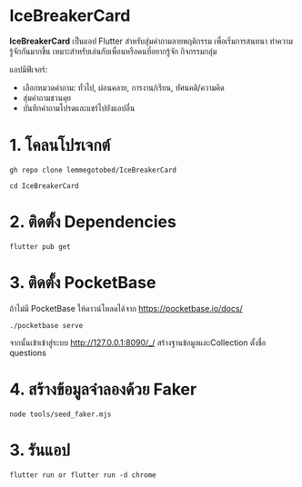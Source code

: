# IceBreakerCard

**IceBreakerCard** เป็นแอป Flutter สำหรับสุ่มคำถามลายพฤติกรรม เพื่อเริ่มการสนทนา ทำความรู้จักกันมากขึ้น เหมาะสำหรับเล่นกับเพื่อนหรือคนที่อยากรู้จัก กิจกรรมกลุ่ม

แอปมีฟีเจอร์:  
- เลือกหมวดคำถาม: ทั่วไป, ผ่อนคลาย, การงาน/เรียน, ทัศนคติ/ความคิด  
- สุ่มคำถามชวนคุย
- บันทึกคำถามโปรดและแชร์ไปยังแอปอื่น  


# 1. โคลนโปรเจกต์

<pre><code>gh repo clone lemmegotobed/IceBreakerCard</code></pre>
<pre><code>cd IceBreakerCard</code></pre>

# 2. ติดตั้ง Dependencies

<pre><code>flutter pub get</code></pre>

# 3. ติดตั้ง PocketBase  

ถ้าไม่มี PocketBase ให้ดาวน์โหลดได้จาก https://pocketbase.io/docs/

<pre><code>./pocketbase serve</code></pre>

จากนั้นเข้าเข้าสู่ระบบ http://127.0.0.1:8090/_/ สร้างฐานข้อมูลและCollection ตั้งชื่อ questions

# 4. สร้างข้อมูลจำลองด้วย Faker

<pre><code>node tools/seed_faker.mjs </code></pre>

# 3. รันแอป

<pre><code>flutter run or flutter run -d chrome</code></pre>
